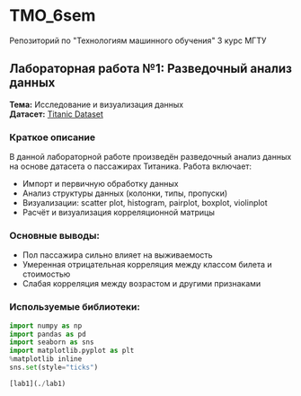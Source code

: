 # TMO_6sem
Репозиторий по "Технологиям машинного обучения" 3 курс МГТУ

## Лабораторная работа №1: Разведочный анализ данных

**Тема:** Исследование и визуализация данных  
**Датасет:** [Titanic Dataset](https://www.kaggle.com/datasets/brendan45774/test-file?resource=download)

### Краткое описание

В данной лабораторной работе произведён разведочный анализ данных на основе датасета о пассажирах Титаника. Работа включает:

- Импорт и первичную обработку данных
- Анализ структуры данных (колонки, типы, пропуски)
- Визуализации: scatter plot, histogram, pairplot, boxplot, violinplot
- Расчёт и визуализация корреляционной матрицы

### Основные выводы:

- Пол пассажира сильно влияет на выживаемость
- Умеренная отрицательная корреляция между классом билета и стоимостью
- Слабая корреляция между возрастом и другими признаками

### Используемые библиотеки:

```python
import numpy as np  
import pandas as pd  
import seaborn as sns  
import matplotlib.pyplot as plt  
%matplotlib inline  
sns.set(style="ticks")

[lab1](./lab1)
